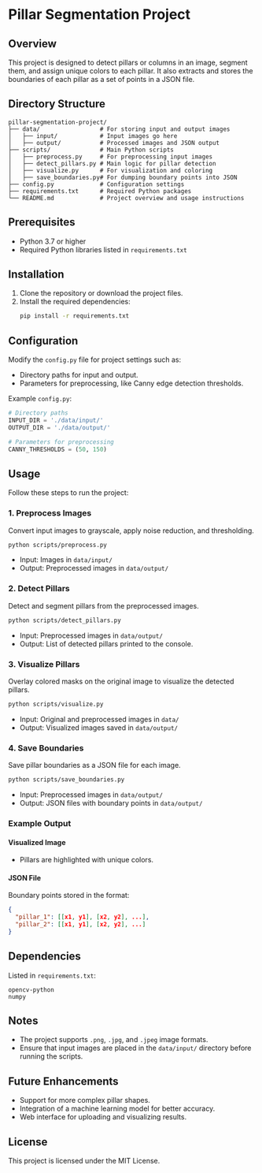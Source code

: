 
# Pillar Segmentation Project

## Overview
This project is designed to detect pillars or columns in an image, segment them, and assign unique colors to each pillar. It also extracts and stores the boundaries of each pillar as a set of points in a JSON file.

## Directory Structure
```
pillar-segmentation-project/
├── data/                 # For storing input and output images
│   ├── input/            # Input images go here
│   ├── output/           # Processed images and JSON output
├── scripts/              # Main Python scripts
│   ├── preprocess.py     # For preprocessing input images
│   ├── detect_pillars.py # Main logic for pillar detection
│   ├── visualize.py      # For visualization and coloring
│   ├── save_boundaries.py# For dumping boundary points into JSON
├── config.py             # Configuration settings
├── requirements.txt      # Required Python packages
└── README.md             # Project overview and usage instructions
```

## Prerequisites
- Python 3.7 or higher
- Required Python libraries listed in `requirements.txt`

## Installation
1. Clone the repository or download the project files.
2. Install the required dependencies:
   ```bash
   pip install -r requirements.txt
   ```

## Configuration
Modify the `config.py` file for project settings such as:
- Directory paths for input and output.
- Parameters for preprocessing, like Canny edge detection thresholds.

Example `config.py`:
```python
# Directory paths
INPUT_DIR = './data/input/'
OUTPUT_DIR = './data/output/'

# Parameters for preprocessing
CANNY_THRESHOLDS = (50, 150)
```

## Usage
Follow these steps to run the project:

### 1. Preprocess Images
Convert input images to grayscale, apply noise reduction, and thresholding.
```bash
python scripts/preprocess.py
```
- Input: Images in `data/input/`
- Output: Preprocessed images in `data/output/`

### 2. Detect Pillars
Detect and segment pillars from the preprocessed images.
```bash
python scripts/detect_pillars.py
```
- Input: Preprocessed images in `data/output/`
- Output: List of detected pillars printed to the console.

### 3. Visualize Pillars
Overlay colored masks on the original image to visualize the detected pillars.
```bash
python scripts/visualize.py
```
- Input: Original and preprocessed images in `data/`
- Output: Visualized images saved in `data/output/`

### 4. Save Boundaries
Save pillar boundaries as a JSON file for each image.
```bash
python scripts/save_boundaries.py
```
- Input: Preprocessed images in `data/output/`
- Output: JSON files with boundary points in `data/output/`

### Example Output
#### Visualized Image
- Pillars are highlighted with unique colors.
#### JSON File
Boundary points stored in the format:
```json
{
  "pillar_1": [[x1, y1], [x2, y2], ...],
  "pillar_2": [[x1, y1], [x2, y2], ...]
}
```

## Dependencies
Listed in `requirements.txt`:
```
opencv-python
numpy
```

## Notes
- The project supports `.png`, `.jpg`, and `.jpeg` image formats.
- Ensure that input images are placed in the `data/input/` directory before running the scripts.

## Future Enhancements
- Support for more complex pillar shapes.
- Integration of a machine learning model for better accuracy.
- Web interface for uploading and visualizing results.

## License
This project is licensed under the MIT License.

